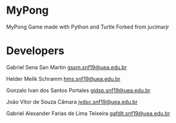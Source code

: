 # MyPong 
MyPong Game made with Python and Turtle
Forked from jucimarjr

# Developers
Gabriel Sena San Martin
gssm.snf19@uea.edu.br

Helder Melik Schramm
hms.snf19@uea.edu.br

Gonzalo Ivan dos Santos Portales
gidsp.snf19@uea.edu.br

João Vítor de Souza Câmara
jvdsc.snf19@uea.edu.br

Gabriel Alexander Farias de Lima Teixeira
gafdlt.snf19@uea.edu.br